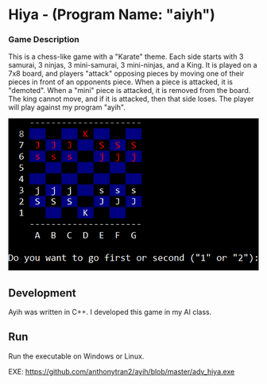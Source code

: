 # Hiya - (Program Name: "aiyh")

### Game Description
This is a chess-like game with a "Karate" theme.  Each side starts with 3 samurai,
3 ninjas, 3 mini-samurai, 3 mini-ninjas, and a King.  It is played on a 7x8 board,
and players "attack" opposing pieces by moving one of their pieces in front of
an opponents piece.  When a piece is attacked, it is "demoted".  When a "mini"
piece is attacked, it is removed from the board.  The king cannot move, and if it
is attacked, then that side loses. The player will play against my program "ayih".

![alt text](https://github.com/anthonytran2/ayih/blob/master/hiya_picture.PNG)

## Development
Ayih was written in C++. I developed this game in my AI class.

## Run
Run the executable on Windows or Linux.

EXE: https://github.com/anthonytran2/ayih/blob/master/adv_hiya.exe
